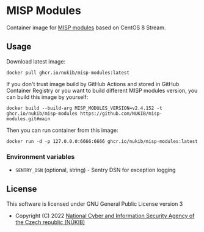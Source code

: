 # MISP Modules

Container image for [MISP modules](https://github.com/MISP/misp-modules) based on CentOS 8 Stream.

## Usage

Download latest image:

```
docker pull ghcr.io/nukib/misp-modules:latest
```

If you don't trust image build by GitHub Actions and stored in GitHub Container Registry or you want to build different MISP modules version, you can build this image by yourself:

```
docker build --build-arg MISP_MODULES_VERSION=v2.4.152 -t ghcr.io/nukib/misp-modules https://github.com/NUKIB/misp-modules.git#main
```

Then you can run container from this image:

```
docker run -d -p 127.0.0.0:6666:6666 ghcr.io/nukib/misp-modules:latest
```

### Environment variables

* `SENTRY_DSN` (optional, string) - Sentry DSN for exception logging

## License

This software is licensed under GNU General Public License version 3

* Copyright (C) 2022 [National Cyber and Information Security Agency of the Czech republic (NÚKIB)](https://www.nukib.cz/en/)
